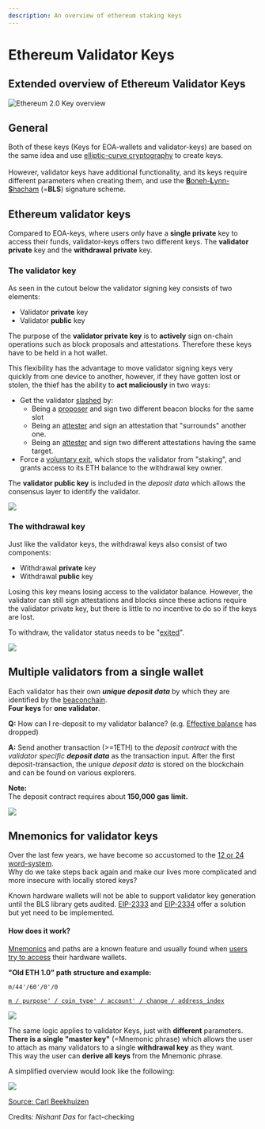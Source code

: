 ```yaml
---
description: An overview of ethereum staking keys
---
```


# Ethereum Validator Keys

## Extended overview of Ethereum Validator Keys

![Ethereum 2.0 Key overview](<../.gitbook/assets/image (140).png>)

## General

Both of these keys (Keys for EOA-wallets and validator-keys) are based on the same idea and use [elliptic-curve cryptography](https://en.wikipedia.org/wiki/Elliptic-curve\_cryptography) to create keys.\
\
However, validator keys have additional functionality, and its keys require different parameters when creating them, and use the [**B**oneh-**L**ynn-**S**hacham](https://en.wikipedia.org/wiki/Boneh%E2%80%93Lynn%E2%80%93Shacham) (=**BLS**) signature scheme.

## Ethereum validator keys

Compared to EOA-keys, where users only have a **single private** key to access their funds, validator-keys offers two different keys. The **validator** **private** key and the **withdrawal** **private** key.

### The validator key

As seen in the cutout below the validator signing key consists of two elements:

* Validator **private** key
* Validator **public** key

The purpose of the **validator private key** is to **actively** sign on-chain operations such as block proposals and attestations. Therefore these keys have to be held in a hot wallet.

This flexibility has the advantage to move validator signing keys very quickly from one device to another, however, if they have gotten lost or stolen, the thief has the ability to **act maliciously** in two ways:

* Get the validator [slashed](https://kb.beaconcha.in/glossary#validator-lifecycle) by:
  * Being a [proposer](https://kb.beaconcha.in/glossary#block-proposer) and sign two different beacon blocks for the same slot
  * Being an [attester](https://kb.beaconcha.in/glossary#attestations) and sign an attestation that "surrounds" another one.
  * Being an [attester](https://kb.beaconcha.in/glossary#attestations) and sign two different attestations having the same target.&#x20;
* Force a [voluntary exit](https://kb.beaconcha.in/glossary#validator-lifecycle), which stops the validator from "staking", and grants access to its ETH balance to the withdrawal key owner.

The **validator public key** is included in the _deposit data_ which allows the consensus layer to identify the validator.

![](<../.gitbook/assets/image (124).png>)

### The withdrawal key

Just like the validator keys, the withdrawal keys also consist of two components:

* Withdrawal **private** key
* Withdrawal **public** key

Losing this key means losing access to the validator balance. However, the validator can still sign attestations and blocks since these actions require the validator private key, but there is little to no incentive to do so if the keys are lost.

To withdraw, the validator status needs to be "[exited](https://kb.beaconcha.in/glossary#validator-lifecycle)".

![](<../.gitbook/assets/image (119).png>)

## Multiple validators from a single wallet

Each validator has their own _**unique deposit data**_ by which they are identified by the [beaconchain](https://kb.beaconcha.in/glossary#beaconchain).\
**Four keys** for **one validator**.

**Q:** How can I re-deposit to my validator balance? (e.g. [Effective balance](https://kb.beaconcha.in/glossary#current-balance-and-effective-balance) has dropped)

**A:** Send another transaction (>=1ETH) to the _deposit contract_ with the _validator specific **deposit data**_ as the transaction input. After the first deposit-transaction, the _unique deposit data_ is stored on the blockchain and can be found on various explorers.

**Note:**\
The deposit contract requires about **150,000 gas** **limit.**

![](<../.gitbook/assets/image (145).png>)

## Mnemonics for  validator keys

Over the last few years, we have become so accustomed to the [12 or 24 word-system](https://en.bitcoin.it/wiki/Seed\_phrase).\
Why do we take steps back again and make our lives more complicated and more insecure with locally stored keys?

Known hardware wallets will not be able to support validator key generation until the BLS library gets audited. [EIP-2333](https://eips.ethereum.org/EIPS/eip-2333) and [EIP-2334](https://eips.ethereum.org/EIPS/eip-2334) offer a solution but yet need to be implemented.

#### How does it work?

[Mnemonics](https://en.bitcoinwiki.org/wiki/Mnemonic\_phrase) and paths are a known feature and usually found when [users try to access](https://ethereum.stackexchange.com/questions/19055/what-is-the-difference-between-m-44-60-0-0-and-m-44-60-0) their hardware wallets.

**"Old ETH 1.0" path structure and example:**

`m/44'/60'/0'/0`

[`m / purpose' / coin_type' / account' / change / address_index`](https://ethereum.stackexchange.com/questions/19055/what-is-the-difference-between-m-44-60-0-0-and-m-44-60-0)

![](<../.gitbook/assets/image (54) (1).png>)

The same logic applies to validator Keys, just with **different** parameters.\
**There is a single "master key"** (=Mnemonic phrase) which allows the user to attach as many validators to a single **withdrawal key** as they want.\
This way the user can **derive all keys** from the Mnemonic phrase.

A simplified overview would look like the following:

![](<../.gitbook/assets/image (135).png>)

[Source: Carl Beekhuizen](https://blog.ethereum.org/2020/05/21/keys/)

Credits: _Nishant Das_ for fact-checking
